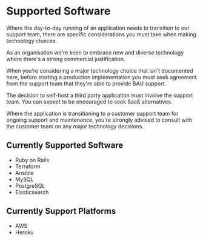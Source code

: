# Supported Software

Where the day-to-day running of an application needs to transition to our support team, there are specific considerations you must take when making technology choices.

As an organisation we're keen to embrace new and diverse technology where there's a strong commercial justification.

When you're considering a major technology choice that isn't documented here, before starting a production implementation you must seek agreement from the support team that they're able to provide BAU support.

The decision to self-host a third party application must involve the support team. You can expect to be encouraged to seek SaaS alternatives.

Where the application is transitioning to a customer support team for ongoing support and maintenance, you're strongly advised to consult with the customer team on any major technology decisions.

## Currently Supported Software

- Ruby on Rails
- Terraform
- Ansible
- MySQL
- PostgreSQL
- Elasticsearch

## Currently Support Platforms

- AWS
- Heroku
